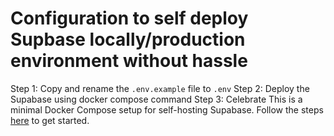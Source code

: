 # Configuration to self deploy Supbase locally/production environment without hassle

Step 1:
Copy and rename the `.env.example` file to `.env`
Step 2:
Deploy the Supabase using docker compose command
Step 3:
Celebrate
This is a minimal Docker Compose setup for self-hosting Supabase. Follow the steps [here](https://supabase.com/docs/guides/hosting/docker) to get started.
